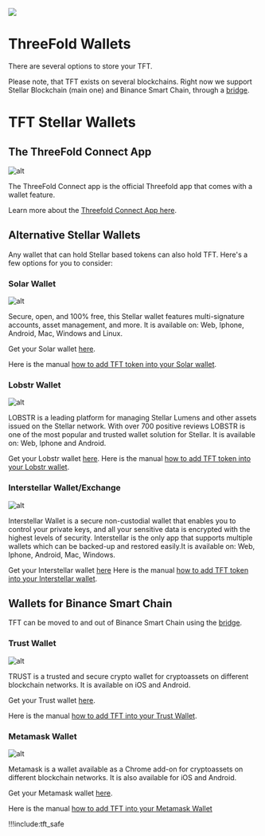 
![](img/threefold_wallet_large_header.png)

<!-- ![](img/tftexplo.png) -->

# ThreeFold Wallets

There are several options to store your TFT. 

Please note, that TFT exists on several blockchains. 
Right now we support Stellar Blockchain (main one) and Binance Smart Chain, through a [bridge](tft_bsc_bridge).

# TFT Stellar Wallets

## The ThreeFold Connect App

![alt](img/threefold_connect_4screens.png)

The ThreeFold Connect app is the official Threefold app that comes with a wallet feature.

Learn more about the [Threefold Connect App here](threefold_connect).

## Alternative Stellar Wallets

Any wallet that can hold Stellar based tokens can also hold TFT. Here's a few options for you to consider:

### Solar Wallet

![alt](img/solar_wallet_logo.jpg ':size=300')

Secure, open, and 100% free, this Stellar wallet features multi-signature accounts, asset management, and more. It is available on: Web, Iphone, Android, Mac, Windows and Linux.

Get your Solar wallet [here](https://solarwallet.io/).

Here is the manual [how to add TFT token into your Solar wallet](solar_wallet).

### Lobstr Wallet

![alt](img/lobstr_wallet_logo.jpg ':size=300')

LOBSTR is a leading platform for managing Stellar Lumens and other assets issued on the Stellar network. With over 700 positive reviews LOBSTR is one of the most popular and trusted wallet solution for Stellar. It is available on: Web, Iphone and Android.

Get your Lobstr wallet [here](https://lobstr.co/).
Here is the manual [how to add TFT token into your Lobstr wallet](lobstr_wallet).

### Interstellar Wallet/Exchange

![alt](img/interstellar_wallet_logo.jpg ':size=300')

Interstellar Wallet is a secure non-custodial wallet that enables you to control your private keys, and all your sensitive data is encrypted with the highest levels of security. Interstellar is the only app that supports multiple wallets which can be backed-up and restored easily.It is available on: Web, Iphone, Android, Mac, Windows.

Get your Interstellar wallet [here](https://interstellar.exchange/)
Here is the manual [how to add TFT token into your Interstellar wallet](tft_interstellar).

## Wallets for Binance Smart Chain

TFT can be moved to and out of Binance Smart Chain using the [bridge](tft_bsc_bridge).

### Trust Wallet

![alt](img/trustwallet_logo.png ':size=300')

TRUST is a trusted and secure crypto wallet for cryptoassets on different blockchain networks. It is available on iOS and Android.

Get your Trust wallet [here](https://trustwallet.com/).

Here is the manual [how to add TFT into your Trust Wallet](tft_bsc_trustwallet).

### Metamask Wallet

![alt](img/metamask_logo.png ':size=300')

Metamask is a wallet available as a Chrome add-on for cryptoassets on different blockchain networks. It is also available for iOS and Android. 

Get your Metamask wallet [here](https://metamask.io/).

Here is the manual [how to add TFT into your Metamask Wallet](tft_bsc_metamask)

!!!include:tft_safe